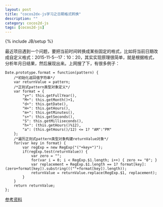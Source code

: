```yaml
---
layout: post
title: "cocos2dx-js学习之日期格式转换"
description: ""
category: cocos2d-js
tags: [cocos2d-js]
---
```

{% include JB/setup %}


最近项目遇到一个问题，要把当前时间转换成某些固定的格式，比如将当前日期改成自定义格式：2015-11-5--17：10：20，其实实现原理很简单，就是根据格式，分析年月日结果，然后展现出来。上网搜了下，有很多例子：


    Date.prototype.format = function(pattern) {
        /*初始化返回值字符串*/
        var returnValue = pattern;
        /*正则式pattern类型对象定义*/
        var format = {
            "y+": this.getFullYear(),
            "M+": this.getMonth()+1,
            "d+": this.getDate(),
            "H+": this.getHours(),
            "m+": this.getMinutes(),
            "s+": this.getSeconds(),
            "S": this.getMilliseconds(),
            "h+": (this.getHours()%12),
            "a": (this.getHours()/12) <= 1? "AM":"PM"
        };
        /*遍历正则式pattern类型对象构建returnValue对象*/
        for(var key in format) {
            var regExp = new RegExp("("+key+")");
            if(regExp.test(returnValue)) {
                var zero = "";
                for(var i = 0; i < RegExp.$1.length; i++) { zero += "0"; }
                var replacement = RegExp.$1.length == 1? format[key]:(zero+format[key]).substring(((""+format[key]).length));
                returnValue = returnValue.replace(RegExp.$1, replacement);
            }
        }
        return returnValue;
    };



[参考资料][1]


  [1]: http://hanqilong2006.blog.163.com/blog/static/34590531201371172839875/